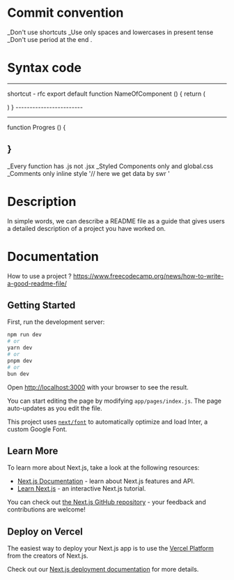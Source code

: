 # Commit convention

\_Don't use shortcuts
\_Use only spaces and lowercases in present tense
\_Don't use period at the end .

# Syntax code

------------------------
shortcut - rfc
export default function NameOfComponent () {
return (

<div></div>
)
}
------------------------

------------------------
function Progres () {

}
------------------------

\_Every function has .js not .jsx
\_Styled Components only and global.css
\_Comments only inline style '// here we get data by swr '


# Description

In simple words, we can describe a README file as a guide that gives users a detailed description of a project you have worked on.

# Documentation

How to use a project ?
https://www.freecodecamp.org/news/how-to-write-a-good-readme-file/

## Getting Started

First, run the development server:

```bash
npm run dev
# or
yarn dev
# or
pnpm dev
# or
bun dev
```

Open [http://localhost:3000](http://localhost:3000) with your browser to see the result.

You can start editing the page by modifying `app/pages/index.js`. The page auto-updates as you edit the file.

This project uses [`next/font`](https://nextjs.org/docs/basic-features/font-optimization) to automatically optimize and load Inter, a custom Google Font.

## Learn More

To learn more about Next.js, take a look at the following resources:

- [Next.js Documentation](https://nextjs.org/docs) - learn about Next.js features and API.
- [Learn Next.js](https://nextjs.org/learn) - an interactive Next.js tutorial.

You can check out [the Next.js GitHub repository](https://github.com/vercel/next.js/) - your feedback and contributions are welcome!

## Deploy on Vercel

The easiest way to deploy your Next.js app is to use the [Vercel Platform](https://vercel.com/new?utm_medium=default-template&filter=next.js&utm_source=create-next-app&utm_campaign=create-next-app-readme) from the creators of Next.js.

Check out our [Next.js deployment documentation](https://nextjs.org/docs/deployment) for more details.
